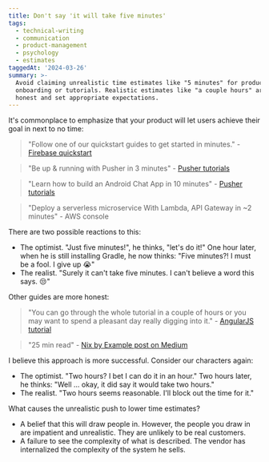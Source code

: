 ```yaml
---
title: Don't say 'it will take five minutes'
tags:
  - technical-writing
  - communication
  - product-management
  - psychology
  - estimates
taggedAt: '2024-03-26'
summary: >-
  Avoid claiming unrealistic time estimates like "5 minutes" for product
  onboarding or tutorials. Realistic estimates like "a couple hours" are more
  honest and set appropriate expectations.
---
```


It's commonplace to emphasize that your product will let users achieve their goal in next to no time:

> "Follow one of our quickstart guides to get started in minutes." - [Firebase quickstart](https://www.firebase.com/docs/quickstarts.html)

> "Be up & running with Pusher in 3 minutes" - [Pusher tutorials](https://pusher.com/tutorials)

> "Learn how to build an Android Chat App in 10 minutes" - [Pusher tutorials](https://pusher.com/tutorials)

> "Deploy a serverless microservice With Lambda, API Gateway in ~2 minutes" - AWS console

There are two possible reactions to this:

* The optimist. "Just five minutes!", he thinks, "let's do it!" One hour later, when he is still installing Gradle, he now thinks: "Five minutes?! I must be a fool. I give up 😭"
* The realist. "Surely it can't take five minutes. I can't believe a word this says. 😒"

Other guides are more honest:

> "You can go through the whole tutorial in a couple of hours or you may want to spend a pleasant day really digging into it." - [AngularJS tutorial](https://docs.angularjs.org/tutorial)

> "25 min read" - [Nix by Example post on Medium](https://medium.com/@MrJamesFisher/nix-by-example-a0063a1a4c55)

I believe this approach is more successful. Consider our characters again:

* The optimist. "Two hours? I bet I can do it in an hour." Two hours later, he thinks: "Well ... okay, it did say it would take two hours."
* The realist. "Two hours seems reasonable. I'll block out the time for it."

What causes the unrealistic push to lower time estimates?

* A belief that this will draw people in. However, the people you draw in are impatient and unrealistic. They are unlikely to be real customers.
* A failure to see the complexity of what is described. The vendor has internalized the complexity of the system he sells.
